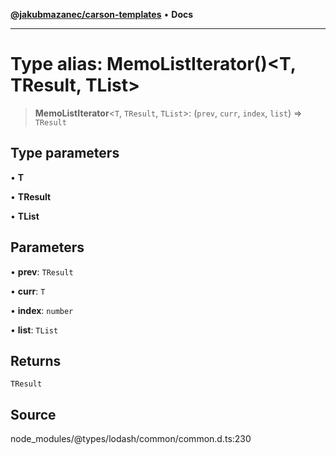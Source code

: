 [**@jakubmazanec/carson-templates**](../../../README.md) • **Docs**

---

# Type alias: MemoListIterator()\<T, TResult, TList\>

> **MemoListIterator**\<`T`, `TResult`, `TList`\>: (`prev`, `curr`, `index`, `list`) => `TResult`

## Type parameters

• **T**

• **TResult**

• **TList**

## Parameters

• **prev**: `TResult`

• **curr**: `T`

• **index**: `number`

• **list**: `TList`

## Returns

`TResult`

## Source

node_modules/@types/lodash/common/common.d.ts:230
